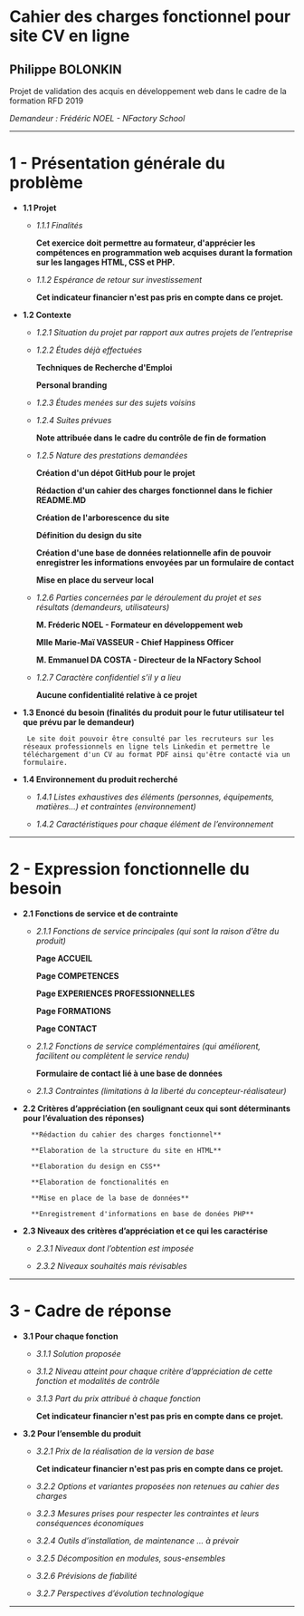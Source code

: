 # Cahier des charges fonctionnel pour site CV en ligne #
## Philippe BOLONKIN
Projet de validation des acquis en développement web dans le cadre de la formation RFD 2019

*Demandeur : Frédéric NOEL - NFactory School*

***
# 1 - Présentation générale du problème

 - **1.1 Projet**
 
   - *1.1.1 Finalités*
   
        **Cet exercice doit permettre au formateur, d'apprécier les compétences en programmation web acquises durant la formation sur les langages HTML, CSS et PHP.**  

   - *1.1.2 Espérance de retour sur investissement*
     
        **Cet indicateur financier n'est pas pris en compte dans ce projet.**  
     
 - **1.2 Contexte** 
 
   - *1.2.1 Situation du projet par rapport aux autres projets de l’entreprise* 
   
   - *1.2.2 Études déjà effectuées*
   
        **Techniques de Recherche d'Emploi**
     
        **Personal branding**
            
   - *1.2.3 Études menées sur des sujets voisins* 
   
   - *1.2.4 Suites prévues* 
   
        **Note attribuée dans le cadre du contrôle de fin de formation**
     
   - *1.2.5 Nature des prestations demandées*
     
        **Création d'un dépot GitHub pour le projet**
     
        **Rédaction d'un cahier des charges fonctionnel dans le fichier README.MD**
     
        **Création de l'arborescence du site**
     
        **Définition du design du site**
     
        **Création d'une base de données relationnelle afin de pouvoir enregistrer les informations envoyées par un formulaire de contact**
     
        **Mise en place du serveur local**

   - *1.2.6 Parties concernées par le déroulement du projet et ses résultats (demandeurs, utilisateurs)*
   
        **M. Fréderic NOEL - Formateur en développement web**
     
        **Mlle Marie-Maï VASSEUR - Chief Happiness Officer**
     
        **M. Emmanuel DA COSTA - Directeur de la NFactory School**
    
   - *1.2.7 Caractère confidentiel s’il y a lieu* 
     
        **Aucune confidentialité relative à ce projet**
    
 - **1.3 Enoncé du besoin (finalités du produit pour le futur utilisateur tel que prévu par le demandeur)**
 
        Le site doit pouvoir être consulté par les recruteurs sur les réseaux professionnels en ligne tels Linkedin et permettre le téléchargement d'un CV au format PDF ainsi qu'être contacté via un formulaire.   
 
 - **1.4 Environnement du produit recherché** 
 
   - *1.4.1 Listes exhaustives des éléments (personnes, équipements, matières…) et contraintes (environnement)*
   
   - *1.4.2 Caractéristiques pour chaque élément de l’environnement* 
 
***
# 2 - Expression fonctionnelle du besoin 

 - **2.1 Fonctions de service et de contrainte**

   - *2.1.1 Fonctions de service principales (qui sont la raison d’être du produit)*
   
        **Page ACCUEIL**
   
        **Page COMPETENCES**
  
        **Page EXPERIENCES PROFESSIONNELLES**
  
        **Page FORMATIONS**
  
        **Page CONTACT**
   
   - *2.1.2 Fonctions de service complémentaires (qui améliorent, facilitent ou complètent le service rendu)*
   
        **Formulaire de contact lié à une base de données**
   
   - *2.1.3 Contraintes (limitations à la liberté du concepteur-réalisateur)*
   
 - **2.2 Critères d’appréciation (en soulignant ceux qui sont déterminants pour l’évaluation des réponses)**
 
         **Rédaction du cahier des charges fonctionnel**
      
         **Elaboration de la structure du site en HTML**

         **Elaboration du design en CSS**

         **Elaboration de fonctionalités en

         **Mise en place de la base de données**

         **Enregistrement d'informations en base de donées PHP**
 
 - **2.3 Niveaux des critères d’appréciation et ce qui les caractérise**
 
   - *2.3.1 Niveaux dont l’obtention est imposée* 
   
   - *2.3.2 Niveaux souhaités mais révisables* 
 
***
# 3 - Cadre de réponse

 - **3.1 Pour chaque fonction**
 
   - *3.1.1 Solution proposée* 
   
   - *3.1.2 Niveau atteint pour chaque critère d’appréciation de cette fonction et modalités de contrôle* 
   
   - *3.1.3 Part du prix attribué à chaque fonction* 
   
     **Cet indicateur financier n'est pas pris en compte dans ce projet.**  
   
 - **3.2 Pour l’ensemble du produit**
 
   - *3.2.1 Prix de la réalisation de la version de base*
   
     **Cet indicateur financier n'est pas pris en compte dans ce projet.**  
   
   - *3.2.2 Options et variantes proposées non retenues au cahier des charges* 
   

   - *3.2.3 Mesures prises pour respecter les contraintes et leurs conséquences économiques* 
   
   - *3.2.4 Outils d’installation, de maintenance … à prévoir* 
   
   - *3.2.5 Décomposition en modules, sous-ensembles* 
   
   - *3.2.6 Prévisions de fiabilité* 
   
   - *3.2.7 Perspectives d’évolution technologique*
   
***
